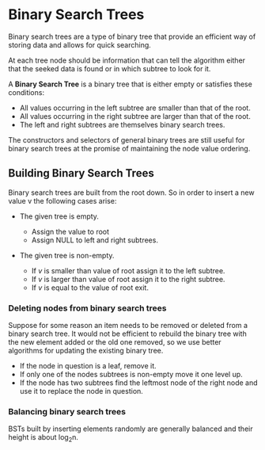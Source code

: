 # Binary Search Trees
Binary search trees are a type of
binary tree that provide an efficient
way of storing data and allows for
quick searching.

At each tree node should be information
that can tell the algorithm either that
the seeked data is found or in which
subtree to look for it.

A **Binary Search Tree** is a binary tree
that is either empty or satisfies these
conditions:
* All values occurring in the left subtree are
	smaller than that of the root.
* All values occurring in the right subtree are
	larger than that of the root.
* The left and right subtrees are themselves
	binary search trees.

The constructors and selectors of general
binary trees are still useful for binary search
trees at the promise of maintaining the
node value ordering.

## Building Binary Search Trees
Binary search trees are built from the root
down. So in order to insert a new value v
the following cases arise:

* The given tree is empty.
	* Assign the value to root
	* Assign NULL to left and right
		subtrees.

* The given tree is non-empty.
	* If *v* is smaller than value of root
		assign it to the left subtree.
	* If *v* is larger than value of root
		assign it to the right subtree.
	* If *v* is equal to the value of root
		exit.

### Deleting nodes from binary search trees
Suppose for some reason an item needs to be
removed or deleted from a binary search tree.
It would not be efficient to rebuild the
binary tree with the new element added or the
old one removed, so we use better algorithms
for updating the existing binary tree.

* If the node in question is a leaf, remove it.
* If only one of the nodes subtrees is non-empty
	move it one level up.
* If the node has two subtrees find the 
	leftmost node of the right node
	and use it to replace the node
	in question.

### Balancing binary search trees
BSTs built by inserting elements randomly
are generally balanced and their height is
about log<sub>2</sub>n.

